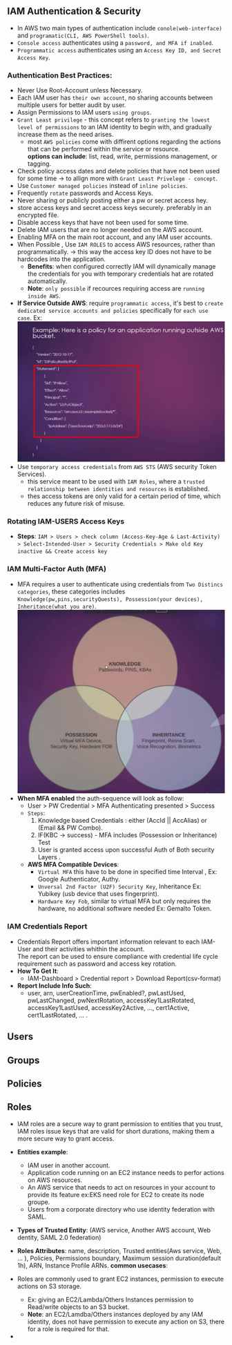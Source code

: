 ## IAM Authentication & Security
- In AWS two main types of authentication include `conole(web-interface)` and `programatic(CLI, AWS PowerShell tools)`.
- `Console access` authenticates using a `password, and MFA if inabled`.
- `Programmatic access` authenticates using an `Access Key ID, and Secret Access Key`.
### Authentication Best Practices:
  - Never Use Root-Account unless Necessary.
  - Each IAM user has `their own account`, no sharing accounts between multiple users for better audit by user.
  - Assign Permissions to IAM users `using groups`.
  - `Grant Least privilege` - this concept refers to `granting the lowest level of permissions` to an IAM identity to begin with, and gradually increase them as the need arises.
    - most `AWS policies` come with diffirent options regarding the actions that can be performed within the service or resource.</br>
    **options can include**: list, read, write, permissions management, or tagging.
  - Check policy access dates and delete policies that have not been used for some time -> to allign more with `Grant Least Privelege - concept`.
  - Use `Customer managed policies` instead of `inline policies`.
  - Frequently `rotate` passwords and Access Keys. 
  - Never sharing or publicly posting either a pw or secret access hey.
  - store access keys and secret access keys securely. preferably in an encrypted file.
  - Disable access keys that have not been used for some time.
  - Delete IAM users that are no longer needed on the AWS account.
  - Enabling MFA on the main root account, and any IAM user accounts.
  - When Possible , Use `IAM ROLES` to access AWS resources, rather than programmatically. -> this way the access key ID does not have to be hardcodes into the application.
    - **Benefits**: when configured correctly IAM will dynamically manage the credentials for you with temporary credentials hat are rotated automatically.
    - **Note**: `only possible` if recources requiring access are `running inside AWS`.
  - **If Service Outside AWS**: require `programmatic access`, it's best to `create dedicated service accounts and policies` specifically for `each use case`. Ex: ![Policy for an application running outside AWS for S3 Bucket](images/customPolicy.jpg)
  - Use `temporary access credentials` from `AWS STS` (AWS security Token Services).
    - this service meant to be used with `IAM Roles`, where a `trusted relationship between identities and resources` is established.
    - thes access tokens are only valid for a certain period of time, which reduces any future risk of misuse.
### Rotating IAM-USERS Access Keys 
- **Steps**:  `IAM > Users > check column (Access-Key-Age & Last-Activity) > Select-Intended-User > Security Credentials > Make old Key inactive && Create access key`
### IAM Multi-Factor Auth (MFA)
- MFA requires a user to authenticate using credentials from `Two Distincs categories`, these categories includes `Knowledge(pw,pins,securityQuests), Possession(your devices), Inheritance(what you are)`.
</br> ![auth categories](images/authCategories.jpg)
- **When MFA enabled** the auth-sequence will look as follow:
  - User > PW Credential > MFA Authenticating presented > Success
  - `Steps`:
    1. Knowledge based Credentials : either  (AccId || AccAlias) or (Email && PW Combo).
    2. IF(KBC -> success) - MFA includes (Possession or Inheritance) Test
    3. User is granted access upon successful Auth of Both security Layers .
  - **AWS MFA Compatible Devices**:
    -  `Virtual MFA` this have to be done in specified time Interval , Ex: Google Authenticator, Authy.
    -  `Unversal 2nd Factor (U2F) Security Key`, Inheritance Ex: Yubikey (usb device that uses fingerprint). 
    -  `Hardware Key Fob`, similar to virtual MFA but only requires the hardware, no additional software needed Ex: Gemalto Token.
### IAM Credentials Report
- Credentials Report offers important information relevant to each IAM-User and their activities whithin the account.</br>
The report can be used to ensure compliance with credential life cycle requirement such as password and access key rotation.
- **How To Get It**:
  - IAM-Dashboard > Credential report > Download Report(csv-format)
- **Report Include Info Such**:
  - user, arn, userCreationTime, pwEnabled?, pwLastUsed, pwLastChanged, pwNextRotation,  accessKey1LastRotated, accessKey1LastUsed, accessKey2Active, ..., cert1Active, cert1LastRotated, ... . 
## Users
## Groups
## Policies
## Roles
- IAM roles are a secure way to grant permission to entities that you trust, IAM roles issue keys that are valid for short durations, making them a more secure way to grant access. </br>
- **Entities example**: 
  - IAM user in another account. 
  - Application code running on an EC2 instance needs to perfor actions on AWS resources. 
  - An AWS service that needs to act on resources in your account to provide its feature ex:EKS need role for EC2 to create its node groupe. 
  - Users from a corporate directory who use identity federation with SAML.
- **Types of Trusted Entity**: (AWS service, Another AWS account, Web dentity, SAML 2.0 federation)
- **Roles Attributes**: name, description, Trusted entities(Aws service, Web, ... ), Policies, Permissions boundary, Maximum session duration(default 1h), ARN, Instance Profile ARNs.
**common usecases**:
- Roles are commonly used to grant EC2 instances, permission to execute actions on S3 storage.
  - Ex: giving an EC2/Lambda/Others Instances permission to Read/write objects to an S3 bucket.
  - **Note**: an EC2/Lamdba/Others instances deployed by any IAM identity, does not have permission to execute any action on S3, there for a role is required for that.
  
-  
